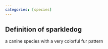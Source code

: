 ```yaml
---
categories: [species]
---
```


## Definition of sparkledog

a canine species with a very colorful fur pattern

